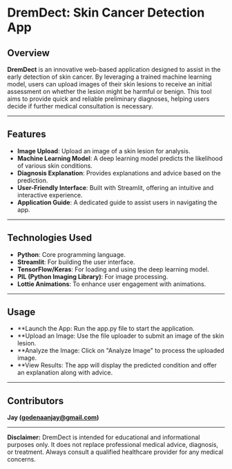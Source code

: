 # DremDect: Skin Cancer Detection App

## Overview
**DremDect** is an innovative web-based application designed to assist in the early detection of skin cancer. By leveraging a trained machine learning model, users can upload images of their skin lesions to receive an initial assessment on whether the lesion might be harmful or benign. This tool aims to provide quick and reliable preliminary diagnoses, helping users decide if further medical consultation is necessary.

---

## Features
- **Image Upload**: Upload an image of a skin lesion for analysis.
- **Machine Learning Model**: A deep learning model predicts the likelihood of various skin conditions.
- **Diagnosis Explanation**: Provides explanations and advice based on the prediction.
- **User-Friendly Interface**: Built with Streamlit, offering an intuitive and interactive experience.
- **Application Guide**: A dedicated guide to assist users in navigating the app.

---

## Technologies Used
- **Python**: Core programming language.
- **Streamlit**: For building the user interface.
- **TensorFlow/Keras**: For loading and using the deep learning model.
- **PIL (Python Imaging Library)**: For image processing.
- **Lottie Animations**: To enhance user engagement with animations.

---

## Usage
- **Launch the App: Run the app.py file to start the application.
- **Upload an Image: Use the file uploader to submit an image of the skin lesion.
- **Analyze the Image: Click on "Analyze Image" to process the uploaded image.
- **View Results: The app will display the predicted condition and offer an explanation along with advice.

---

## Contributors
**Jay (godenaanjay@gmail.com)**

---

**Disclaimer:** DremDect is intended for educational and informational purposes only. It does not replace professional medical advice, diagnosis, or treatment. Always consult a qualified healthcare provider for any medical concerns.

